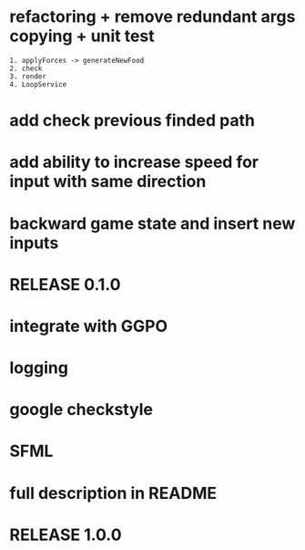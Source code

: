 # refactoring + remove redundant args copying + unit test
	1. applyForces -> generateNewFood
	2. check
	3. render
	4. LoopService
# add check previous finded path
# add ability to increase speed for input with same direction
# backward game state and insert new inputs
# RELEASE 0.1.0
# integrate with GGPO
# logging
# google checkstyle
# SFML
# full description in README
# RELEASE 1.0.0 
